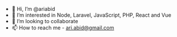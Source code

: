 - 👋 Hi, I’m @ariabid
- 👀 I’m interested in Node, Laravel, JavaScript, PHP, React and Vue
- 💞️ I’m looking to collaborate
- 📫 How to reach me - ari.abid@gmail.com

<!---
ariabid/ariabid is a ✨ special ✨ repository because its `README.md` (this file) appears on your GitHub profile.
You can click the Preview link to take a look at your changes.
--->
